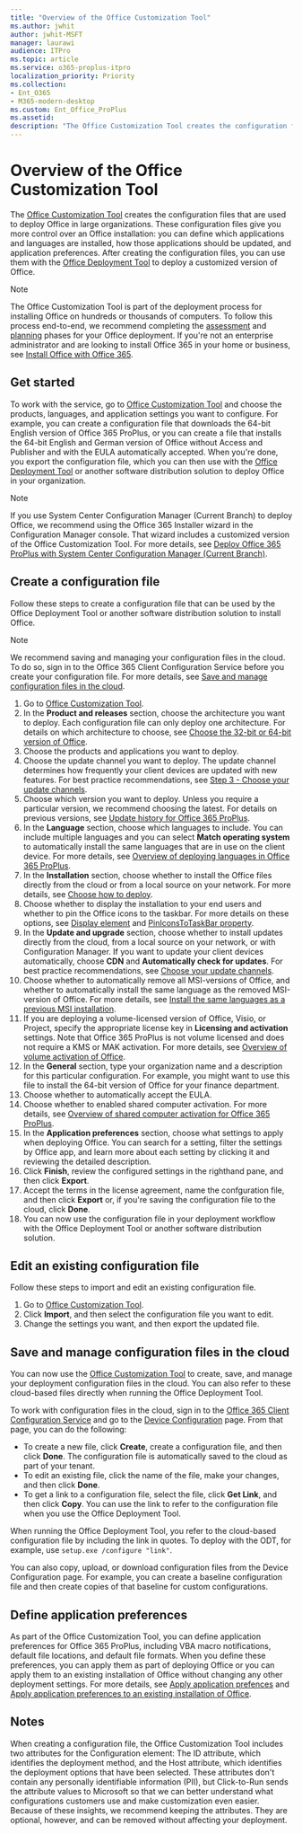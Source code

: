 ```yaml
---
title: "Overview of the Office Customization Tool"
ms.author: jwhit
author: jwhit-MSFT
manager: laurawi
audience: ITPro
ms.topic: article
ms.service: o365-proplus-itpro
localization_priority: Priority
ms.collection:
- Ent_O365
- M365-modern-desktop
ms.custom: Ent_Office_ProPlus
ms.assetid: 
description: "The Office Customization Tool creates the configuration files that are used to deploy Office in large organizations."
---
```


# Overview of the Office Customization Tool

The [Office Customization Tool](https://config.office.com/) creates the configuration files that are used to deploy Office in large organizations. These configuration files give you more control over an Office installation: you can define which applications and languages are installed, how those applications should be updated, and application preferences. After creating the configuration files, you can use them with the [Office Deployment Tool](overview-of-the-office-2016-deployment-tool.md) to deploy a customized version of Office.

> [!NOTE] 
> The Office Customization Tool is part of the deployment process for installing Office on hundreds or thousands of computers. To follow this process end-to-end, we recommend completing the [assessment](assess-office-365-proplus.md) and [planning](plan-office-365-proplus.md) phases for your Office deployment. If you're not an enterprise administrator and are looking to install Office 365 in your home or business, see [Install Office with Office 365](https://go.microsoft.com/fwlink/?LinkId=273820).
 
## Get started

To work with the service, go to [Office Customization Tool](https://config.office.com/) and choose the products, languages, and application settings you want to configure. For example, you can create a configuration file that downloads the 64-bit English version of Office 365 ProPlus, or you can create a file that installs the 64-bit English and German version of Office without Access and Publisher and with the EULA automatically accepted. When you're done, you export the configuration file, which you can then use with the [Office Deployment Tool](overview-of-the-office-2016-deployment-tool.md) or another software distribution solution to deploy Office in your organization. 
  
> [!NOTE] 
> If you use System Center Configuration Manager (Current Branch) to deploy Office, we recommend using the Office 365 Installer wizard in the Configuration Manager console. That wizard includes a customized version of the Office Customization Tool. For more details, see [Deploy Office 365 ProPlus with System Center Configuration Manager (Current Branch)](deploy-office-365-proplus-with-system-center-configuration-manager.md).

## Create a configuration file

Follow these steps to create a configuration file that can be used by the Office Deployment Tool or another software distribution solution to install Office. 

> [!NOTE] 
> We recommend saving and managing your configuration files in the cloud. To do so, sign in to the Office 365 Client Configuration Service before you create your configuration file.  For more details, see [Save and manage configuration files in the cloud](#save-and-manage-configuration-files-in-the-cloud).


1. Go to [Office Customization Tool](https://config.office.com/).
2. In the **Product and releases** section, choose the architecture you want to deploy. Each configuration file can only deploy one architecture. For details on which architecture to choose, see [Choose the 32-bit or 64-bit version of Office](https://support.office.com/article/Choose-between-the-64-bit-or-32-bit-version-of-Office-2dee7807-8f95-4d0c-b5fe-6c6f49b8d261).
3. Choose the products and applications you want to deploy.
4. Choose the update channel you want to deploy. The update channel determines how frequently your client devices are updated with new features. For best practice recommendations, see [Step 3 - Choose your update channels](plan-office-365-proplus.md#step-3---choose-your-update-channels).
5. Choose which version you want to deploy. Unless you require a particular version, we recommend choosing the latest. For details on previous versions, see [Update history for Office 365 ProPlus](https://docs.microsoft.com/officeupdates/update-history-office365-proplus-by-date).
6. In the **Language** section, choose which languages to include. You can include multiple languages and you can select **Match operating system** to automatically install the same languages that are in use on the client device. For more details, see [Overview of deploying languages in Office 365 ProPlus](overview-of-deploying-languages-in-office-365-proplus.md).
7. In the **Installation** section, choose whether to install the Office files directly from the cloud or from a local source on your network. For more details, see [Choose how to deploy](https://docs.microsoft.com/en-us/deployoffice/plan-office-365-proplus#step-1---choose-how-to-deploy).
8. Choose whether to display the installation to your end users and whether to pin the Office icons to the taskbar. For more details on these options, see [Display element](configuration-options-for-the-office-2016-deployment-tool.md#display-element) and [PinIconsToTaskBar property](configuration-options-for-the-office-2016-deployment-tool.md#piniconstotaskbar-property-part-of-property-element).
9. In the **Update and upgrade** section,  choose whether to install updates directly from the cloud, from a local source on your network, or with Configuration Manager. If you want to update your client devices automatically, choose **CDN** and **Automatically check for updates**. For best practice recommendations, see [Choose your update channels](plan-office-365-proplus.md#step-3---choose-your-update-channels).
10. Choose whether to automatically remove all MSI-versions of Office, and whether to automatically install the same language as the removed MSI-version of Office. For more details, see [Install the same languages as a previous MSI installation](overview-of-deploying-languages-in-office-365-proplus.md#install-the-same-languages-as-a-previous-msi-installation).
11. If you are deploying a volume-licensed version of Office, Visio, or Project, specify the appropriate license key in **Licensing and activation** settings. Note that Office 365 ProPlus is not volume licensed and does not require a KMS or MAK activation. For more details, see [Overview of volume activation of Office](https://docs.microsoft.com/en-us/deployoffice/vlactivation/plan-volume-activation-of-office).
12. In the **General** section, type your organization name and a description for this particular configuration. For example, you might want to use this file to install the 64-bit version of Office for your finance department.
13. Choose whether to automatically accept the EULA. 
14. Choose whether to enabled shared computer activation. For more details, see [Overview of shared computer activation for Office 365 ProPlus](overview-of-shared-computer-activation-for-office-365-proplus.md).
15. In the **Application preferences** section, choose what settings to apply when deploying Office. You can search for a setting, filter the settings by Office app, and learn more about each setting by clicking it and reviewing the detailed description.
16. Click **Finish**, review the configured settings in the righthand pane, and then click **Export**.
17. Accept the terms in the license agreement, name the confguration file, and then click **Export** or, if you're saving the configuration file to the cloud, click **Done**. 
18. You can now use the configuration file in your deployment workflow with the Office Deployment Tool or another software distribution solution.

## Edit an existing configuration file

Follow these steps to import and edit an existing configuration file.

1. Go to [Office Customization Tool](https://config.office.com/).
2. Click **Import**, and then select the configuration file you want to edit.
3. Change the settings you want, and then export the updated file.

## Save and manage configuration files in the cloud

You can now use the [Office Customization Tool](https://config.office.com/) to create, save, and manage your deployment configuration files in the cloud. You can also refer to these cloud-based files directly when running the Office Deployment Tool. 


To work with configuration files in the cloud, sign in to the [Office 365 Client Configuration Service](https://config.office.com/) and go to the [Device Configuration](https://config.office.com/officeSettings/configurations) page. From that page, you can do the following:

- To create a new file, click **Create**, create a configuration file, and then click **Done**. The configuration file is automatically saved to the cloud as part of your tenant.
- To edit an existing file, click the name of the file, make your changes, and then click **Done**.
- To get a link to a configuration file, select the file, click **Get Link**, and then click **Copy**. You can use the link to refer to the configuration file when you use the Office Deployment Tool. 

When running the Office Deployment Tool, you refer to the cloud-based configuration file by including the link in quotes. To deploy with the ODT, for example, use `setup.exe /configure "link"`.

You can also copy, upload, or download configuration files from the Device Configuration page. For example, you can create a baseline configuration file and then create copies of that baseline for custom configurations.

## Define application preferences

As part of the Office Customization Tool, you can define application preferences for Office 365 ProPlus, including VBA macro notifications, default file locations, and default file formats. When you define these preferences, you can apply them as part of deploying Office or you can apply them to an existing installation of Office without changing any other deployment settings. For more details, see [Apply application prefences](overview-of-the-office-2016-deployment-tool.md#apply-application-settings-to-office-365-proplus) and [Apply application preferences to an existing installation of Office](overview-of-the-office-2016-deployment-tool.md#apply-application-settings-to-an-existing-installation-of-office-365-proplus).

## Notes

When creating a configuration file, the Office Customization Tool includes two attributes for the Configuration element: The ID attribute, which identifies the deployment method, and the Host attribute, which identifies the deployment options that have been selected. These attributes don't contain any personally identifiable information (PII), but Click-to-Run sends the attribute values to Microsoft so that we can better understand what configurations customers use and make customization even easier. Because of these insights, we recommend keeping the attributes. They are optional, however, and can be removed without affecting your deployment.











